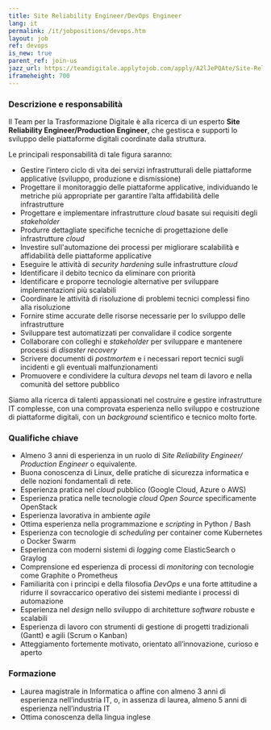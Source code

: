 ```yaml
---
title: Site Reliability Engineer/DevOps Engineer
lang: it
permalink: /it/jobpositions/devops.htm
layout: job
ref: devops
is_new: true
parent_ref: join-us
jazz_url: https://teamdigitale.applytojob.com/apply/A2lJePQAte/Site-Reliability-Engineer-DevOps-Engineer
iframeheight: 700
---
```


### Descrizione e responsabilità
Il Team per la Trasformazione Digitale è alla ricerca di un esperto **Site Reliability Engineer/Production Engineer**, che gestisca e supporti lo sviluppo delle piattaforme digitali coordinate dalla struttura. 

Le principali responsabilità di tale figura saranno:
- Gestire l’intero ciclo di vita dei servizi infrastrutturali delle piattaforme applicative (sviluppo, produzione e dismissione)
- Progettare il monitoraggio delle piattaforme applicative,  individuando le metriche più appropriate per garantire l’alta affidabilità delle infrastrutture
- Progettare e implementare infrastrutture *cloud* basate sui requisiti degli *stakeholder*
- Produrre dettagliate specifiche tecniche di progettazione delle infrastrutture *cloud*
- Investire sull'automazione dei processi per migliorare scalabilità e affidabilità delle piattaforme applicative
- Eseguire le attività di *security hardening* sulle infrastrutture *cloud*
- Identificare il debito tecnico da eliminare con priorità
- Identificare e proporre tecnologie alternative per sviluppare implementazioni più scalabili
- Coordinare le attività di risoluzione di problemi tecnici complessi fino alla risoluzione
- Fornire stime accurate delle risorse necessarie per lo sviluppo delle infrastrutture
- Sviluppare test automatizzati per convalidare il codice sorgente
- Collaborare con colleghi e *stakeholder* per sviluppare e mantenere processi di *disaster recovery*
- Scrivere documenti di *postmortem* e i necessari report tecnici sugli incidenti e gli eventuali malfunzionamenti
- Promuovere e condividere la cultura *devops* nel team di lavoro e nella comunità del settore pubblico

Siamo alla ricerca di talenti appassionati nel costruire e gestire infrastrutture IT complesse, con una comprovata esperienza nello sviluppo e costruzione di piattaforme digitali, con un *background* scientifico e tecnico molto forte.

### Qualifiche chiave
- Almeno 3 anni di esperienza in un ruolo di *Site Reliability Engineer/ Production Engineer* o equivalente.
- Buona conoscenza di Linux, delle pratiche di sicurezza informatica e delle nozioni fondamentali di rete.
- Esperienza pratica nel *cloud* pubblico (Google Cloud, Azure o AWS)
- Esperienza pratica nelle tecnologie *cloud Open Source* specificamente OpenStack
- Esperienza lavorativa in ambiente *agile*
- Ottima esperienza nella programmazione e *scripting* in Python / Bash
- Esperienza con tecnologie di *scheduling* per container come Kubernetes o Docker Swarm
- Esperienza con moderni sistemi di *logging* come ElasticSearch o Graylog
- Comprensione ed esperienza  di processi di *monitoring* con tecnologie come Graphite o Prometheus
- Familiarità con i principi e della filosofia *DevOps* e una forte attitudine  a ridurre il sovraccarico operativo dei sistemi mediante i processi di automazione
- Esperienza nel *design* nello sviluppo di architetture *software* robuste e scalabili
- Esperienza di lavoro con strumenti di gestione di progetti tradizionali (Gantt) e agili (Scrum o Kanban)
- Atteggiamento fortemente motivato, orientato all’innovazione, curioso e aperto


### Formazione
- Laurea magistrale in Informatica o affine con almeno 3 anni di esperienza nell’industria IT, o, in assenza di laurea, almeno 5 anni di esperienza nell’industria IT
- Ottima conoscenza della lingua inglese




